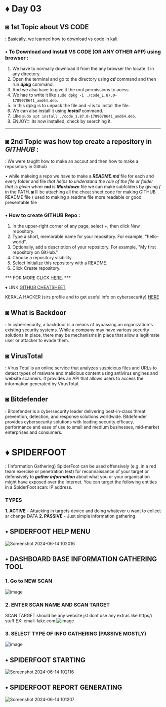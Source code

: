 # ♦ Day 03

## ◙ 1st Topic about VS CODE
   : Basically, we learned how to download vs code in kali.

### • To Download and Install VS CODE (OR ANY OTHER APP) using browser :
  1. We have to normally download it from the any browser thn locate it in any directory.
  2. Open the terminal and go to the directory using ***cd*** command and then run ***dpkg*** command.
  3. And we also have to give it the root permissions to acess.
  4.  We hae to write it like ```sudo dpkg -i ./code_1.87.0-1709078641_amd64.deb```. 
  5. In this dpkg is to unpack the file and ***-i*** is to install the file.
  6. We can also install it using ***install*** command.
  7. Like ```sudo apt install ./code_1.87.0-1709078641_amd64.deb```.
  8. ENJOY::: its now installed, check by searching it.
_____________________________________________________________________________________________________________

## ◙ 2nd Topic was how top create a repository in ***GITHHUB*** :
   : We were taught how to make an accout and then how to make a reposetory in Github 

• while makeing a repo we have to make a ***README.md*** file for each and every folder and file *that helps to understand the role of the file or folder that is given* whrer **md** is ***Markdown*** file 
  we can make subfolders by giving **/** in the PATH.
◙ Ill be attaching all the cheat sheet code for making GITHUB README file ( used to making a readme file more readable or good presentable file

### • How to create GITHUB Repo :
  
  1. In the upper-right corner of any page, select +, then click New repository.
  2. Type a short, memorable name for your repository. For example, "hello-world".
  3. Optionally, add a description of your repository. For example, "My first repository on GitHub."
  4. Choose a repository visibility.
  5. Select Initialize this repository with a README.
  6. Click Create repository.

   *** FOR MORE CLICK [HERE](https://docs.github.com/en/repositories/creating-and-managing-repositories/quickstart-for-repositories). ***

♦ LINK
 [GITHUB CHEATSHEET](https://github.com/adam-p/markdown-here/wiki/Markdown-Cheatsheet)
 
 KERALA HACKER (sirs profile and to get useful info on cybersecurity) [HERE](https://github.com/keralahacker?tab=repositories)

## ◙ What is Backdoor
 : In cybersecurity, a backdoor is a means of bypassing an organization's existing security systems. While a company may have various security solutions in place, there may be mechanisms in place that allow a legitimate user or attacker to evade them.

 ## ◙ VirusTotal
   : Virus Total is an online service that analyzes suspicious files and URLs to detect types of malware and malicious content using antivirus engines and website scanners. It provides an API that allows users to access the information generated by VirusTotal.

 ## ◙ Bitdefender 
   : Bitdefender is a cybersecurity leader delivering best-in-class threat prevention, detection, and response solutions worldwide. Bitdefender provides cybersecurity solutions with leading security efficacy, performance and ease of use to small and medium businesses, mid-market enterprises and consumers.

# ♦ SPIDERFOOT 
   : {Information Gathering} SpiderFoot can be used offensively (e.g. in a red team exercise or penetration test) for reconnaissance of your target or defensively to ***gather information*** about what you or your organisation might have exposed over the Internet. You can target the following entities in a SpiderFoot scan: IP address.
   ### TYPES 
   **1. ACTIVE** - Attacking in targets device and doing whatever u want to collect ar change DATA
   **2. PASSIVE** - Just simple information gathering

  ## • SPIDERFOOT HELP MENU
  ![Screenshot 2024-06-14 102016](https://github.com/Izumi0XD/CYBER_SECURITY_NOTES/assets/141332753/b8e96590-b454-430a-a8c5-5d9afbd4e46f)

  ## • DASHBOARD BASE INFORMATION GATHERING TOOL
  ### 1. Go to NEW SCAN
  ![image](https://github.com/Izumi0XD/CYBER_SECURITY_NOTES/assets/141332753/3a2cab71-31d1-45af-8217-c93afc50b95f)
  ### 2. ENTER SCAN NAME AND SCAN TARGET
   SCAN TARGET should be any website jst dont use any extras like https// stuff EX: email-fake.com
  ![image](https://github.com/Izumi0XD/CYBER_SECURITY_NOTES/assets/141332753/f94b1018-8911-4155-970c-0d9ea9cc87cb)
  ### 3. SELECT TYPE OF INFO GATHERING (PASSIVE MOSTLY)
  ![image](https://github.com/Izumi0XD/CYBER_SECURITY_NOTES/assets/141332753/fa7960c3-c848-4f6c-aa72-d5b71f731b35)
 
  ## • SPIDERFOOT STARTING 
  ![Screenshot 2024-06-14 102116](https://github.com/Izumi0XD/CYBER_SECURITY_NOTES/assets/141332753/afe47d7c-f5ff-421c-ab8b-f52d19654bed)
  
  ## • SPIDERFOOT REPORT GENERATING
  ![Screenshot 2024-06-14 101207](https://github.com/Izumi0XD/CYBER_SECURITY_NOTES/assets/141332753/81740504-f567-4c78-9eb6-bd7501600054)
